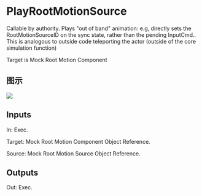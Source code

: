 # PlayRootMotionSource

Callable by authority. Plays "out of band" animation: e.g, directly sets the RootMotionSourceID on the sync state, rather than the pending InputCmd.. This is analogous to outside code teleporting the actor (outside of the core simulation function)

Target is Mock Root Motion Component

## 图示

![]($-20221218-17502192.png)

## Inputs

In: Exec.

Target: Mock Root Motion Component Object Reference.

Source: Mock Root Motion Source Object Reference.  

## Outputs

Out: Exec.

